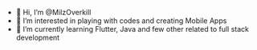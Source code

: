 - 👋 Hi, I’m @MilzOverkill
- 👀 I’m interested in playing with codes and creating Mobile Apps
- 🌱 I’m currently learning Flutter, Java and few other related to full stack development 
